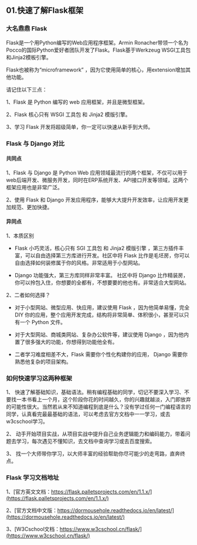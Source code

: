 ## 01.快速了解Flask框架

### 大名鼎鼎 Flask

Flask是一个用Python编写的Web应用程序框架。Armin Ronacher带领一个名为Pocco的国际Python爱好者团队开发了Flask。Flask基于Werkzeug WSGI工具包和Jinja2模板引擎。

Flask也被称为“microframework” ，因为它使用简单的核心，用extension增加其他功能。

请记住以下三点：

1、Flask 是 Python 编写的 web 应用框架，并且是微型框架。

2、Flask 核心只有 WSGI 工具包 和 Jinja2 模版引擎。

3、学习 Flask 开发将超级简单，你一定可以快速从新手到大师。

 
### Flask 与 Django 对比 

#### 共同点

1、Flask 与 Django 是 Python Web 应用领域最流行的两个框架，不仅可以用于 web后端开发、微服务开发，同时在ERP系统开发、API接口开发等领域，这两个框架应用也是非常广泛。

2、使用 Flask 和 Django 开发应用程序，能够大大提升开发效率，让应用开发更加规范、更加快捷。

#### 异同点

1、本质区别

- Flask 小巧灵活，核心只有 SGI 工具包 和 Jinja2 模版引擎 ，第三方插件丰富，可以自由选择第三方库进行开发。社区中将 Flask 比作是毛坯房，你可以自由选择如何装修属于你的风格。非常适用于小型网站。

- Django 功能强大，第三方库同样非常丰富。 社区中将 Django 比作精装房，你可以拎包入住，你想要的全都有，不想要要的他也有。非常适合大型网站。
 

2、二者如何选择？

- 对于小型网站、微型应用、快应用，建议使用 Flask ，因为他简单易懂，完全 DIY 你的应用，整个应用开发完成，结构将非常简单、体积很小，甚至可以只有一个 Python 文件。

- 对于大型网站、商城类网站、复杂办公软件等，建议使用 Django ，因为他内置了很多强大的功能，你想得到功能他全有。

- 二者学习难度相差不大，Flask 需要你个性化构建你的应用， Django 需要你熟悉他复杂的项目架构。

### 如何快速学习这两种框架

1、 快速了解基础知识，基础语法。稍有编程基础的同学，切记不要深入学习、不要找一本书看上一个月，这个阶段你花的时间越久，你的兴趣就越淡，入门即放弃的可能性很大。当然若从来不知道编程到底是什么？没有学过任何一门编程语言的同学，认真看完最最基础的语法，可以考虑去官方文档中一一学习，或去w3cschool学习。

2、 动手开始项目实战，从项目实战中提升自己业务逻辑能力和编码能力，带着问题去学习，每次遇见不懂知识，去文档中查询学习或去百度搜索。

3、 找一个大师带你学习，以大师丰富的经验帮助你尽可能少的走弯路，直奔终点。

### Flask 学习文档地址

1、[官方英文文档：https://flask.palletsprojects.com/en/1.1.x/](https://flask.palletsprojects.com/en/1.1.x/)

2、[官方文档中文版：https://dormousehole.readthedocs.io/en/latest/](https://dormousehole.readthedocs.io/en/latest/)

3、[W3Cschool文档：https://www.w3cschool.cn/flask/](https://www.w3cschool.cn/flask/)

